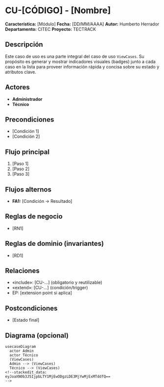 # CU-[CÓDIGO] - [Nombre]

**Característica:** [Módulo] 
**Fecha:** [DD/MM/AAAA] 
**Autor:** Humberto Herrador
**Departamento:** CITEC
**Proyecto:** TECTRACK


## Descripción
Este caso de uso es una parte integral del caso de uso `ViewCases`. Su propósito es generar y mostrar indicadores visuales (badges) junto a cada caso en la lista para proveer información rápida y concisa sobre su estado y atributos clave.

## Actores
-   **Administrador**
-   **Técnico**

## Precondiciones
- [Condición 1]
- [Condición 2]

## Flujo principal
1. [Paso 1]
2. [Paso 2]
3. [Paso 3]

## Flujos alternos
- **FA1:** [Condición → Resultado]

## Reglas de negocio
- [RN1]
## Reglas de dominio (invariantes)
- [RD1]

## Relaciones
- «include»: [CU-…] (obligatorio y reutilizable)
- «extend»: [CU-…] (condición/trigger)
- EP: [extension point si aplica]

## Postcondiciones
- [Estado final]

## Diagrama (opcional)
```mermaid
usecaseDiagram
  actor Admin
  actor Técnico
  (ViewCases)
  Admin --> (ViewCases)
  Técnico --> (ViewCases)
<!--stackedit_data:
eyJoaXN0b3J5IjpbLTY1MjEwODgzLDE3MjYwMjExMTddfQ==
-->